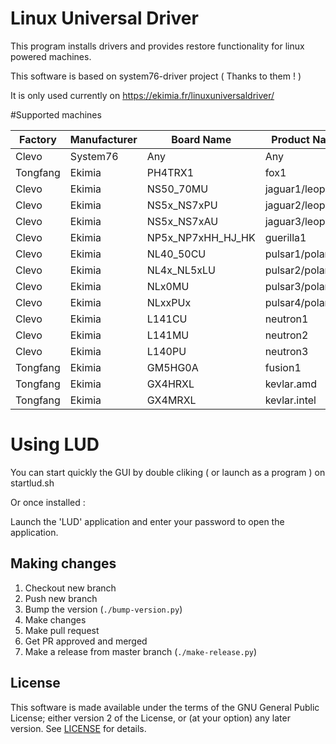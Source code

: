 # Linux Universal Driver

This program installs drivers and provides restore functionality for linux powered
machines.

This software is based on system76-driver project ( Thanks to them ! )

It is only used currently on https://ekimia.fr/linuxuniversaldriver/

#Supported machines 

| Factory  | Manufacturer     | Board Name        | Product Name     |
|----------|------------------|-------------------|------------------| 
| Clevo    | System76         | Any               | Any              |
| Tongfang | Ekimia           | PH4TRX1           | fox1             |
| Clevo    | Ekimia           | NS50_70MU         | jaguar1/leopard1 | 
| Clevo    | Ekimia           | NS5x_NS7xPU       | jaguar2/leopard2 |
| Clevo    | Ekimia           | NS5x_NS7xAU       | jaguar3/leopard3 |
| Clevo    | Ekimia           | NP5x_NP7xHH_HJ_HK | guerilla1        |
| Clevo    | Ekimia           | NL40_50CU         | pulsar1/polar1   |
| Clevo    | Ekimia           | NL4x_NL5xLU       | pulsar2/polar2   |
| Clevo    | Ekimia           | NLx0MU            | pulsar3/polar3   |
| Clevo    | Ekimia           | NLxxPUx           | pulsar4/polar4   |
| Clevo    | Ekimia           | L141CU            | neutron1         |
| Clevo    | Ekimia           | L141MU            | neutron2         |
| Clevo    | Ekimia           | L140PU            | neutron3         |
| Tongfang | Ekimia           | GM5HG0A           | fusion1          |
| Tongfang | Ekimia           | GX4HRXL           | kevlar.amd       |
| Tongfang | Ekimia           | GX4MRXL           | kevlar.intel     |











# Using LUD

You can start quickly the GUI by double cliking ( or launch as a program ) on startlud.sh

Or once installed : 

Launch the 'LUD' application and enter your password to open the application.

## Making changes

1. Checkout new branch
2. Push new branch
3. Bump the version (`./bump-version.py`)
4. Make changes
5. Make pull request
6. Get PR approved and merged
7. Make a release from master branch (`./make-release.py`)

## License

This software is made available under the terms of the GNU General Public
License; either version 2 of the License, or (at your option) any later
version. See [LICENSE](LICENSE) for details.
